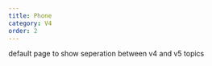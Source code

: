 ```yaml
---
title: Phone
category: V4
order: 2
---
```


default page to show seperation between v4 and v5 topics